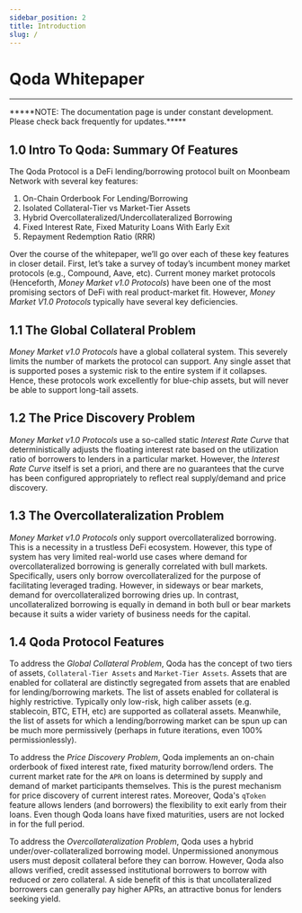 ```yaml
---
sidebar_position: 2
title: Introduction
slug: /
---
```


# Qoda Whitepaper

---

<p style={{ color: "red" }}>*****NOTE: The documentation page is under constant development. Please check back frequently for updates.*****</p>

## 1.0 Intro To Qoda: Summary Of Features

The Qoda Protocol is a DeFi lending/borrowing protocol built on Moonbeam Network with several key features: 

1. On-Chain Orderbook For Lending/Borrowing
2. Isolated Collateral-Tier vs Market-Tier Assets
3. Hybrid Overcollateralized/Undercollateralized Borrowing
4. Fixed Interest Rate, Fixed Maturity Loans With Early Exit
5. Repayment Redemption Ratio (RRR)

Over the course of the whitepaper, we’ll go over each of these key features in closer detail. First, let’s take a survey of today’s incumbent money market protocols (e.g., Compound, Aave, etc). Current money market protocols (Henceforth, *Money Market v1.0 Protocols*) have been one of the most promising sectors of DeFi with real product-market fit. However, *Money Market V1.0 Protocols* typically have several key deficiencies.

## 1.1 The Global Collateral Problem

*Money Market v1.0 Protocols* have a global collateral system. This severely limits the number of markets the protocol can support. Any single asset that is supported poses a systemic risk to the entire system if it collapses. Hence, these protocols work excellently for blue-chip assets, but will never be able to support long-tail assets.

## 1.2 The Price Discovery Problem

*Money Market v1.0 Protocols* use a so-called static *Interest Rate Curve* that deterministically adjusts the floating interest rate based on the utilization ratio of borrowers to lenders in a particular market. However, the *Interest Rate Curve* itself is set a priori, and there are no guarantees that the curve has been configured appropriately to reflect real supply/demand and price discovery. 

## 1.3 The Overcollateralization Problem

*Money Market v1.0 Protocols* only support overcollateralized borrowing. This is a necessity in a trustless DeFi ecosystem. However, this type of system has very limited real-world use cases where demand for overcollateralized borrowing is generally correlated with bull markets. Specifically, users only borrow overcollateralized for the purpose of facilitating leveraged trading. However, in sideways or bear markets, demand for overcollateralized borrowing dries up. In contrast, uncollateralized borrowing is equally in demand in both bull or bear markets because it suits a wider variety of business needs for the capital.

## 1.4 Qoda Protocol Features

To address the *Global Collateral Problem*, Qoda has the concept of two tiers of assets, `Collateral-Tier Assets` and `Market-Tier Assets`. Assets that are enabled for collateral are distinctly segregated from assets that are enabled for lending/borrowing markets. The list of assets enabled for collateral is highly restrictive. Typically only low-risk, high caliber assets (e.g. stablecoin, BTC, ETH, etc) are supported as collateral assets. Meanwhile, the list of assets for which a lending/borrowing market can be spun up can be much more permissively (perhaps in future iterations, even 100% permissionlessly).

To address the *Price Discovery Problem*, Qoda implements an on-chain orderbook of fixed interest rate, fixed maturity borrow/lend orders. The current market rate for the `APR` on loans is determined by supply and demand of market participants themselves. This is the purest mechanism for price discovery of current interest rates. Moreover, Qoda's `qToken` feature allows lenders (and borrowers) the flexibility to exit early from their loans. Even though Qoda loans have fixed maturities, users are not locked in for the full period.

To address the *Overcollateralization Problem*, Qoda uses a hybrid under/over-collateralized borrowing model. Unpermissioned anonymous users must deposit collateral before they can borrow. However, Qoda also allows verified, credit assessed institutional borrowers to borrow with reduced or zero collateral. A side benefit of this is that uncollateralized borrowers can generally pay higher APRs, an attractive bonus for lenders seeking yield.
